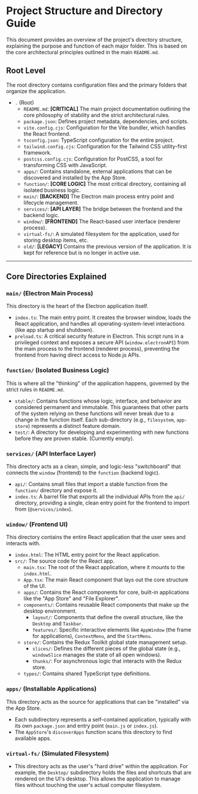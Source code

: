 # Project Structure and Directory Guide

This document provides an overview of the project's directory structure, explaining the purpose and function of each major folder. This is based on the core architectural principles outlined in the main `README.md`.

## Root Level

The root directory contains configuration files and the primary folders that organize the application.

-   `.` (Root)
    -   `README.md`: **[CRITICAL]** The main project documentation outlining the core philosophy of stability and the strict architectural rules.
    -   `package.json`: Defines project metadata, dependencies, and scripts.
    -   `vite.config.cjs`: Configuration for the Vite bundler, which handles the React frontend.
    -   `tsconfig.json`: TypeScript configuration for the entire project.
    -   `tailwind.config.cjs`: Configuration for the Tailwind CSS utility-first framework.
    -   `postcss.config.cjs`: Configuration for PostCSS, a tool for transforming CSS with JavaScript.
    -   `apps/`: Contains standalone, external applications that can be discovered and installed by the App Store.
    -   `function/`: **[CORE LOGIC]** The most critical directory, containing all isolated business logic.
    -   `main/`: **[BACKEND]** The Electron main process entry point and lifecycle management.
    -   `services/`: **[API LAYER]** The bridge between the frontend and the backend logic.
    -   `window/`: **[FRONTEND]** The React-based user interface (renderer process).
    -   `virtual-fs/`: A simulated filesystem for the application, used for storing desktop items, etc.
    -   `old/`: **[LEGACY]** Contains the previous version of the application. It is kept for reference but is no longer in active use.

---

## Core Directories Explained

### `main/` (Electron Main Process)

This directory is the heart of the Electron application itself.

-   `index.ts`: The main entry point. It creates the browser window, loads the React application, and handles all operating-system-level interactions (like app startup and shutdown).
-   `preload.ts`: A critical security feature in Electron. This script runs in a privileged context and exposes a secure API (`window.electronAPI`) from the main process to the frontend (renderer process), preventing the frontend from having direct access to Node.js APIs.

### `function/` (Isolated Business Logic)

This is where all the "thinking" of the application happens, governed by the strict rules in `README.md`.

-   `stable/`: Contains functions whose logic, interface, and behavior are considered permanent and immutable. This guarantees that other parts of the system relying on these functions will never break due to a change in the function itself. Each sub-directory (e.g., `filesystem`, `app-store`) represents a distinct feature domain.
-   `test/`: A directory for developing and experimenting with new functions before they are proven stable. (Currently empty).

### `services/` (API Interface Layer)

This directory acts as a clean, simple, and logic-less "switchboard" that connects the `window` (frontend) to the `function` (backend logic).

-   `api/`: Contains small files that import a stable function from the `function/` directory and expose it.
-   `index.ts`: A barrel file that exports all the individual APIs from the `api/` directory, providing a single, clean entry point for the frontend to import from (`@services/index`).

### `window/` (Frontend UI)

This directory contains the entire React application that the user sees and interacts with.

-   `index.html`: The HTML entry point for the React application.
-   `src/`: The source code for the React app.
    -   `main.tsx`: The root of the React application, where it mounts to the `index.html`.
    -   `App.tsx`: The main React component that lays out the core structure of the UI.
    -   `apps/`: Contains the React components for core, built-in applications like the "App Store" and "File Explorer".
    -   `components/`: Contains reusable React components that make up the desktop environment.
        -   `layout/`: Components that define the overall structure, like the `Desktop` and `Taskbar`.
        -   `features/`: Specific interactive elements like `AppWindow` (the frame for applications), `ContextMenu`, and the `StartMenu`.
    -   `store/`: Contains the Redux Toolkit global state management setup.
        -   `slices/`: Defines the different pieces of the global state (e.g., `windowSlice` manages the state of all open windows).
        -   `thunks/`: For asynchronous logic that interacts with the Redux store.
    -   `types/`: Contains shared TypeScript type definitions.

### `apps/` (Installable Applications)

This directory acts as the source for applications that can be "installed" via the App Store.

-   Each subdirectory represents a self-contained application, typically with its own `package.json` and entry point (`main.js` or `index.js`).
-   The `AppStore`'s `discoverApps` function scans this directory to find available apps.

### `virtual-fs/` (Simulated Filesystem)

-   This directory acts as the user's "hard drive" within the application. For example, the `Desktop/` subdirectory holds the files and shortcuts that are rendered on the UI's desktop. This allows the application to manage files without touching the user's actual computer filesystem.
